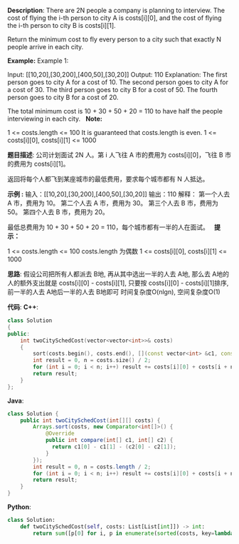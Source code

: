 __Description__:
There are 2N people a company is planning to interview. The cost of flying the i-th person to city A is costs[i][0], and the cost of flying the i-th person to city B is costs[i][1].

Return the minimum cost to fly every person to a city such that exactly N people arrive in each city.

__Example:__
Example 1:

Input: [[10,20],[30,200],[400,50],[30,20]]
Output: 110
Explanation: 
The first person goes to city A for a cost of 10.
The second person goes to city A for a cost of 30.
The third person goes to city B for a cost of 50.
The fourth person goes to city B for a cost of 20.

The total minimum cost is 10 + 30 + 50 + 20 = 110 to have half the people interviewing in each city.
 
__Note:__

1 <= costs.length <= 100
It is guaranteed that costs.length is even.
1 <= costs[i][0], costs[i][1] <= 1000

__题目描述__:
公司计划面试 2N 人。第 i 人飞往 A 市的费用为 costs[i][0]，飞往 B 市的费用为 costs[i][1]。

返回将每个人都飞到某座城市的最低费用，要求每个城市都有 N 人抵达。

__示例 :__
输入：[[10,20],[30,200],[400,50],[30,20]]
输出：110
解释：
第一个人去 A 市，费用为 10。
第二个人去 A 市，费用为 30。
第三个人去 B 市，费用为 50。
第四个人去 B 市，费用为 20。

最低总费用为 10 + 30 + 50 + 20 = 110，每个城市都有一半的人在面试。
 
__提示：__

1 <= costs.length <= 100
costs.length 为偶数
1 <= costs[i][0], costs[i][1] <= 1000

__思路__:
假设公司把所有人都派去 B地, 再从其中选出一半的人去 A地, 那么去 A地的人的额外支出就是 costs[i][0] - costs[i][1], 只要按 costs[i][0] - costs[i][1]排序, 前一半的人去 A地后一半的人去 B地即可
时间复杂度O(nlgn), 空间复杂度O(1)

__代码__:
__C++__:
```C++
class Solution 
{
public:
    int twoCitySchedCost(vector<vector<int>>& costs) 
    {
        sort(costs.begin(), costs.end(), [](const vector<int> &c1, const vector<int> &c2) { return (c1[0] - c1[1] < c2[0] - c2[1]); });
        int result = 0, n = costs.size() / 2;
        for (int i = 0; i < n; i++) result += costs[i][0] + costs[i + n][1];
        return result;
    }
};
```

__Java__:
```Java
class Solution {
    public int twoCitySchedCost(int[][] costs) {
        Arrays.sort(costs, new Comparator<int[]>() {
            @Override
            public int compare(int[] c1, int[] c2) {
              return c1[0] - c1[1] - (c2[0] - c2[1]);
            }
        });
        int result = 0, n = costs.length / 2;
        for (int i = 0; i < n; i++) result += costs[i][0] + costs[i + n][1];
        return result;
    }
}
```

__Python__:
```Python
class Solution:
    def twoCitySchedCost(self, costs: List[List[int]]) -> int:
        return sum([p[0] for i, p in enumerate(sorted(costs, key=lambda x: x[0] - x[1])) if i < len(costs) // 2]) + sum([p[1] for i, p in enumerate(sorted(costs, key=lambda x: x[0] - x[1])) if i >= len(costs) // 2])
```
